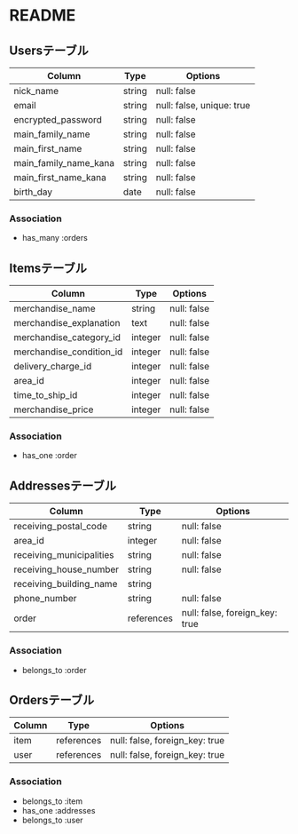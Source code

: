 # README

## Usersテーブル

| Column                | Type        | Options                        |
| --------------------- | ----------- | ------------------------------ |
| nick_name             | string      | null: false                    |
| email                 | string      | null: false, unique: true      |
| encrypted_password    | string      | null: false                    |
| main_family_name      | string      | null: false                    |
| main_first_name       | string      | null: false                    |
| main_family_name_kana | string      | null: false                    |
| main_first_name_kana  | string      | null: false                    |
| birth_day             | date        | null: false                    |


### Association

 - has_many :orders

## Itemsテーブル

| Column                     | Type        | Options                        |
| -------------------------- | ----------- | ------------------------------ |
| merchandise_name           | string      | null: false                    |
| merchandise_explanation    | text        | null: false                    |
| merchandise_category_id    | integer     | null: false                    |
| merchandise_condition_id   | integer     | null: false                    |
| delivery_charge_id         | integer     | null: false                    |
| area_id                    | integer     | null: false                    |
| time_to_ship_id            | integer     | null: false                    |
| merchandise_price          | integer     | null: false                    |

### Association

 - has_one :order

## Addressesテーブル

| Column                   | Type        | Options                        |
| ------------------------ | ----------- | ------------------------------ |
| receiving_postal_code    | string      | null: false                    |
| area_id                  | integer     | null: false                    |
| receiving_municipalities | string      | null: false                    |
| receiving_house_number   | string      | null: false                    |
| receiving_building_name  | string      |                                |
| phone_number             | string      | null: false                    |
| order                    | references  | null: false, foreign_key: true |

### Association

 - belongs_to :order

 ## Ordersテーブル
| Column                   | Type        | Options                        |
| ------------------------ | ----------- | ------------------------------ |
| item                     | references  | null: false, foreign_key: true |
| user                     | references  | null: false, foreign_key: true |

### Association

 - belongs_to :item
 - has_one :addresses
 - belongs_to :user